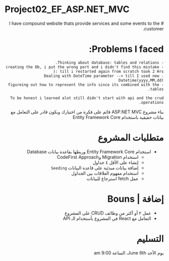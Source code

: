 # Project02_EF_ASP.NET_MVC

<div dir="rtl" align="right">
# I have compound website
    thats provide services and some events to the customer.
    
# Problems I faced:
    - Thinking about database: tables and relations.
    - creating the Db, i put the wrong port and i didn't find this mistake till i restarted again from scratch took 2 Hrs :(
    - Dealing with DateTime parameter --> till I used new Datetime(yyyy,MM,dd)
    - figureing out how to represent the info since its combined with the tables.

    To be honest i learned alot still didn't start with api and the crud operations.
    
    
    
بناء مشروع ASP.NET MVC قائم على فكرة من اختيارك ويكون قادر على التعامل مع بيانات حقيقية باستخدام Entity Framework Core 

# متطلبات المشروع
- استخدام Entity Framework Core وربطها بقاعدة بيانات Database
    - استخدام Migration وCodeFirst Approach
    - إنشاء على الأقل ٤ جداول
    - إضافة بيانات مبدئية على قاعدة البيانات `Seeding`
    - استخدام مفهوم العلاقات بين الجداول
    - عمل fetch استرجاع للبيانات
# إضافة | Bouns  
- عمل ٢ أو أكثر من وظائف CRUD على المشروع
- التعامل مع React في المشروع بأستخدام الـ API


# التسليم

يوم الأحد June 6th، الساعة 9:00 am
</div>
